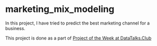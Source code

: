 # marketing_mix_modeling

In this project, I have tried to predict the best marketing channel for a business.

This project is done as a part of [Project of the Week at DataTalks.Club](https://github.com/DataTalksClub/project-of-the-week/blob/main/2022-08-14-frontend.md)
